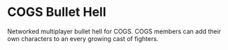 # COGS Bullet Hell

Networked multiplayer bullet hell for COGS. COGS members can add their own characters to an every growing cast of fighters.